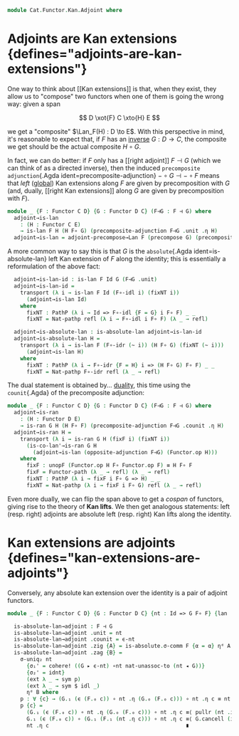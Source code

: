 <!--
```agda
open import Cat.Functor.Kan.Duality
open import Cat.Functor.Kan.Global
open import Cat.Functor.Coherence
open import Cat.Instances.Functor
open import Cat.Functor.Kan.Base
open import Cat.Functor.Adjoint
open import Cat.Functor.Compose
open import Cat.Prelude

import Cat.Functor.Reasoning
import Cat.Reasoning
```
-->

```agda
module Cat.Functor.Kan.Adjoint where
```

<!--
```agda
open _=>_
open _⊣_

private
  variable
    o ℓ : Level
    C D E : Precategory o ℓ
```
-->

# Adjoints are Kan extensions {defines="adjoints-are-kan-extensions"}

One way to think about [[Kan extensions]] is that, when they exist, they
allow us to "compose" two functors when one of them is going the wrong
way: given a span

$$
D \xot{F} C \xto{H} E
$$

we get a "composite" $\Lan_F(H) : D \to E$. With this perspective in
mind, it's reasonable to expect that, if $F$ has an [inverse] $G : D \to
C$, the composite we get should be the actual composite $H \circ G$.

In fact, we can do better: if $F$ only has a [[right adjoint]] $F \dashv
G$ (which we can think of as a directed inverse), then the induced
`precomposite adjunction`{.Agda ident=precomposite-adjunction} $- \circ
G \dashv - \circ F$ means that *left* ([global]) Kan extensions along
$F$ are given by precomposition with $G$ (and, dually, [[right Kan
extensions]] along $G$ are given by precomposition with $F$).

[inverse]: Cat.Functor.Equivalence.html
[global]: Cat.Functor.Kan.Global.html

```agda
module _ {F : Functor C D} {G : Functor D C} (F⊣G : F ⊣ G) where
  adjoint→is-lan
    : (H : Functor C E)
    → is-lan F H (H F∘ G) (precomposite-adjunction F⊣G .unit .η H)
  adjoint→is-lan = adjoint-precompose→Lan F (precompose G) (precomposite-adjunction F⊣G)
```

A more common way to say this is that $G$ is the `absolute`{.Agda
ident=is-absolute-lan} left Kan extension of $F$ along the identity;
this is essentially a reformulation of the above fact:

```agda
  adjoint→is-lan-id : is-lan F Id G (F⊣G .unit)
  adjoint→is-lan-id =
    transport (λ i → is-lan F Id (F∘-idl i) (fixNT i))
      (adjoint→is-lan Id)
    where
      fixNT : PathP (λ i → Id => F∘-idl {F = G} i F∘ F) _ _
      fixNT = Nat-pathp refl (λ i → F∘-idl i F∘ F) (λ _ → refl)

  adjoint→is-absolute-lan : is-absolute-lan adjoint→is-lan-id
  adjoint→is-absolute-lan H =
    transport (λ i → is-lan F (F∘-idr (~ i)) (H F∘ G) (fixNT (~ i)))
      (adjoint→is-lan H)
    where
      fixNT : PathP (λ i → F∘-idr {F = H} i => (H F∘ G) F∘ F) _ _
      fixNT = Nat-pathp F∘-idr refl (λ _ → refl)
```

The dual statement is obtained by... [duality], this time using the
`counit`{.Agda} of the precomposite adjunction:

[duality]: Cat.Functor.Kan.Duality.html

```agda
module _ {F : Functor C D} {G : Functor D C} (F⊣G : F ⊣ G) where
  adjoint→is-ran
    : (H : Functor D E)
    → is-ran G H (H F∘ F) (precomposite-adjunction F⊣G .counit .η H)
  adjoint→is-ran H =
    transport (λ i → is-ran G H (fixF i) (fixNT i))
      (is-co-lan'→is-ran G H
        (adjoint→is-lan (opposite-adjunction F⊣G) (Functor.op H)))
    where
      fixF : unopF (Functor.op H F∘ Functor.op F) ≡ H F∘ F
      fixF = Functor-path (λ _ → refl) (λ _ → refl)
      fixNT : PathP (λ i → fixF i F∘ G => H) _ _
      fixNT = Nat-pathp (λ i → fixF i F∘ G) refl (λ _ → refl)
```

Even more dually, we can flip the span above to get a *cospan* of
functors, giving rise to the theory of **Kan lifts**. We then get
analogous statements: left (resp. right) adjoints are absolute left
(resp. right) Kan lifts along the identity.

# Kan extensions are adjoints {defines="kan-extensions-are-adjoints"}

Conversely, any absolute kan extension over the identity is a pair
of adjoint functors.

```agda
module _ {F : Functor C D} {G : Functor D C} {nt : Id => G F∘ F} {lan : is-lan F Id G nt} (is-absolute : is-absolute-lan lan) where
```
<!--
```agda
  open is-lan lan
  module is-absolute {E : Precategory o ℓ} (H : Functor C E) where
    open is-lan (is-absolute H) public
  open _⊣_
  private
    module F = Cat.Functor.Reasoning F
    module G = Cat.Functor.Reasoning G
    module D = Cat.Reasoning D
    α : F F∘ Id => Id F∘ F
    α = cohere! (idnt {F = F})
    ϵ-nt : F F∘ G => Id
    ϵ-nt = is-absolute.σ F α
    ϵ : ∀ x → D.Hom (F.₀ (G.₀ x)) x
    ϵ x = ϵ-nt .η x
  open Cat.Reasoning C
```
-->
```agda
  is-absolute-lan→adjoint : F ⊣ G
  is-absolute-lan→adjoint .unit = nt
  is-absolute-lan→adjoint .counit = ϵ-nt
  is-absolute-lan→adjoint .zig {A} = is-absolute.σ-comm F {α = α} ηᵈ A
  is-absolute-lan→adjoint .zag {B} =
    σ-uniq₂ nt
      {σ₁' = cohere! ((G ▸ ϵ-nt) ∘nt nat-unassoc-to (nt ◂ G))}
      {σ₂' = idnt}
      (ext λ _ → sym p)
      (ext λ _ → sym $ idl _)
      ηᵈ B where
    p : ∀ {c} → (G.₁ (ϵ (F.₀ c)) ∘ nt .η (G.₀ (F.₀ c))) ∘ nt .η c ≡ nt .η c
    p {c} =
      (G.₁ (ϵ (F.₀ c)) ∘ nt .η (G.₀ (F.₀ c))) ∘ nt .η c ≡⟨ pullr (nt .is-natural c _ _) ⟩
      G.₁ (ϵ (F.₀ c)) ∘ (G.₁ (F.₁ (nt .η c))) ∘ nt .η c ≡⟨ G.cancell (is-absolute-lan→adjoint .zig {c}) ⟩
      nt .η c                                           ∎
```
